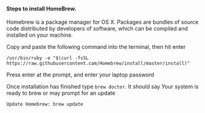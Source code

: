 #### Steps to install HomeBrew. 

Homebrew is a package manager for OS X. Packages are bundles of source code distributed by developers of software, which can be compiled and installed on your machine.

Copy and paste the following command into the terminal, then hit enter

```
/usr/bin/ruby -e "$(curl -fsSL https://raw.githubusercontent.com/Homebrew/install/master/install)"

```

Press enter at the prompt, and enter your laptop password

Once installation has finished type `brew doctor`. It should say Your system is ready to brew or may prompt for an update

```
Update Homebrew: brew update
```


